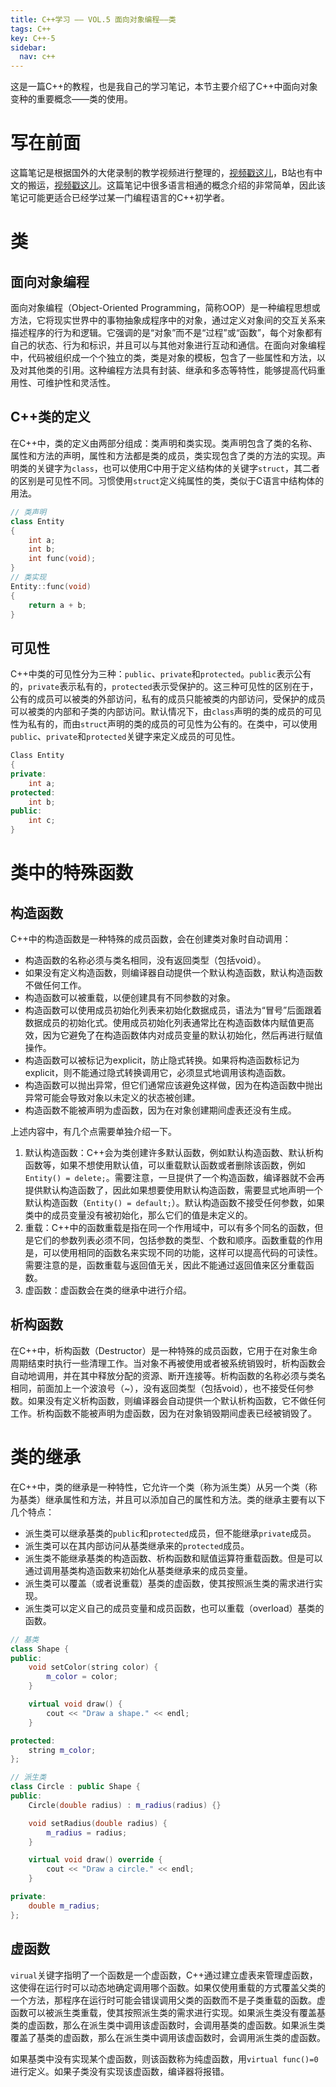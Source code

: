 ```yaml
---
title: C++学习 —— VOL.5 面向对象编程——类
tags: C++
key: C++-5
sidebar:
  nav: c++
---
```


这是一篇C++的教程，也是我自己的学习笔记，本节主要介绍了C++中面向对象变种的重要概念——类的使用。<!--more-->

# 写在前面

这篇笔记是根据国外的大佬录制的教学视频进行整理的，[视频戳这儿](https://www.youtube.com/watch?v=18c3MTX0PK0&list=PLlrATfBNZ98dudnM48yfGUldqGD0S4FFb)，B站也有中文的搬运，[视频戳这儿](https://www.bilibili.com/video/BV1N24y1B7nQ?p=2&vd_source=0307132b97183cff4ff2138cf704f827)。这篇笔记中很多语言相通的概念介绍的非常简单，因此该笔记可能更适合已经学过某一门编程语言的C++初学者。

# 类

## 面向对象编程

面向对象编程（Object-Oriented Programming，简称OOP）是一种编程思想或方法，它将现实世界中的事物抽象成程序中的对象，通过定义对象间的交互关系来描述程序的行为和逻辑。它强调的是“对象”而不是“过程”或“函数”，每个对象都有自己的状态、行为和标识，并且可以与其他对象进行互动和通信。在面向对象编程中，代码被组织成一个个独立的类，类是对象的模板，包含了一些属性和方法，以及对其他类的引用。这种编程方法具有封装、继承和多态等特性，能够提高代码重用性、可维护性和灵活性。

## C++类的定义

在C++中，类的定义由两部分组成：类声明和类实现。类声明包含了类的名称、属性和方法的声明，属性和方法都是类的成员，类实现包含了类的方法的实现。声明类的关键字为`class`，也可以使用C中用于定义结构体的关键字`struct`，其二者的区别是可见性不同。习惯使用`struct`定义纯属性的类，类似于C语言中结构体的用法。

```cpp
// 类声明
class Entity
{
    int a;
    int b;
    int func(void);
}
// 类实现
Entity::func(void)
{
    return a + b;
}
```

## 可见性

C++中类的可见性分为三种：`public`、`private`和`protected`。`public`表示公有的，`private`表示私有的，`protected`表示受保护的。这三种可见性的区别在于，公有的成员可以被类的外部访问，私有的成员只能被类的内部访问，受保护的成员可以被类的内部和子类的内部访问。默认情况下，由`class`声明的类的成员的可见性为私有的，而由`struct`声明的类的成员的可见性为公有的。在类中，可以使用`public`、`private`和`protected`关键字来定义成员的可见性。

```cpp
Class Entity
{
private:
    int a;
protected:
    int b;
public:
    int c;
}
```

# 类中的特殊函数

## 构造函数

C++中的构造函数是一种特殊的成员函数，会在创建类对象时自动调用：
- 构造函数的名称必须与类名相同，没有返回类型（包括void）。
- 如果没有定义构造函数，则编译器自动提供一个默认构造函数，默认构造函数不做任何工作。
- 构造函数可以被重载，以便创建具有不同参数的对象。
- 构造函数可以使用成员初始化列表来初始化数据成员，语法为“冒号”后面跟着数据成员的初始化式。使用成员初始化列表通常比在构造函数体内赋值更高效，因为它避免了在构造函数体内对成员变量的默认初始化，然后再进行赋值操作。
- 构造函数可以被标记为explicit，防止隐式转换。如果将构造函数标记为explicit，则不能通过隐式转换调用它，必须显式地调用该构造函数。
- 构造函数可以抛出异常，但它们通常应该避免这样做，因为在构造函数中抛出异常可能会导致对象以未定义的状态被创建。
- 构造函数不能被声明为虚函数，因为在对象创建期间虚表还没有生成。

上述内容中，有几个点需要单独介绍一下。

1. 默认构造函数：C++会为类创建许多默认函数，例如默认构造函数、默认析构函数等，如果不想使用默认值，可以重载默认函数或者删除该函数，例如`Entity() = delete;`。需要注意，一旦提供了一个构造函数，编译器就不会再提供默认构造函数了，因此如果想要使用默认构造函数，需要显式地声明一个默认构造函数（`Entity() = default;`）。默认构造函数不接受任何参数，如果类中的成员变量没有被初始化，那么它们的值是未定义的。
2. 重载：C++中的函数重载是指在同一个作用域中，可以有多个同名的函数，但是它们的参数列表必须不同，包括参数的类型、个数和顺序。函数重载的作用是，可以使用相同的函数名来实现不同的功能，这样可以提高代码的可读性。需要注意的是，函数重载与返回值无关，因此不能通过返回值来区分重载函数。
3. 虚函数：虚函数会在类的继承中进行介绍。

## 析构函数

在C++中，析构函数（Destructor）是一种特殊的成员函数，它用于在对象生命周期结束时执行一些清理工作。当对象不再被使用或者被系统销毁时，析构函数会自动地调用，并在其中释放分配的资源、断开连接等。析构函数的名称必须与类名相同，前面加上一个波浪号（~），没有返回类型（包括void），也不接受任何参数。如果没有定义析构函数，则编译器会自动提供一个默认析构函数，它不做任何工作。析构函数不能被声明为虚函数，因为在对象销毁期间虚表已经被销毁了。

# 类的继承

在C++中，类的继承是一种特性，它允许一个类（称为派生类）从另一个类（称为基类）继承属性和方法，并且可以添加自己的属性和方法。类的继承主要有以下几个特点：

- 派生类可以继承基类的`public`和`protected`成员，但不能继承`private`成员。
- 派生类可以在其内部访问从基类继承来的`protected`成员。
- 派生类不能继承基类的构造函数、析构函数和赋值运算符重载函数。但是可以通过调用基类构造函数来初始化从基类继承来的成员变量。
- 派生类可以覆盖（或者说重载）基类的虚函数，使其按照派生类的需求进行实现。
- 派生类可以定义自己的成员变量和成员函数，也可以重载（overload）基类的函数。

```cpp
// 基类
class Shape {
public:
    void setColor(string color) {
        m_color = color;
    }

    virtual void draw() {
        cout << "Draw a shape." << endl;
    }

protected:
    string m_color;
};

// 派生类
class Circle : public Shape {
public:
    Circle(double radius) : m_radius(radius) {}

    void setRadius(double radius) {
        m_radius = radius;
    }

    virtual void draw() override {
        cout << "Draw a circle." << endl;
    }

private:
    double m_radius;
};
```

## 虚函数

`virual`关键字指明了一个函数是一个虚函数，C++通过建立虚表来管理虚函数，这使得在运行时可以动态地确定调用哪个函数。如果仅使用重载的方式覆盖父类的一个方法，那程序在运行时可能会错误调用父类的函数而不是子类重载的函数。虚函数可以被派生类重载，使其按照派生类的需求进行实现。如果派生类没有覆盖基类的虚函数，那么在派生类中调用该虚函数时，会调用基类的虚函数。如果派生类覆盖了基类的虚函数，那么在派生类中调用该虚函数时，会调用派生类的虚函数。

如果基类中没有实现某个虚函数，则该函数称为纯虚函数，用`virtual func()=0`进行定义。如果子类没有实现该虚函数，编译器将报错。